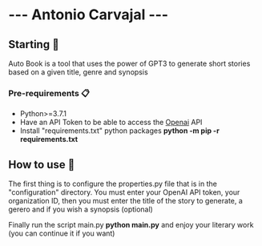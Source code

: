 # --- Antonio Carvajal ---

## Starting 🚀

Auto Book is a tool that uses the power of GPT3 to generate short stories based on a given title, genre and synopsis

### Pre-requirements 📋
- Python>=3.7.1
- Have an API Token to be able to access the [Openai](https://openai.com/) API
- Install "requirements.txt" python packages **python -m pip -r requirements.txt**
## How to use 📖

The first thing is to configure the properties.py file that is in the "configuration" directory. You must enter your OpenAI API token, your organization ID, then you must enter the title of the story to generate, a gerero and if you wish a synopsis (optional)


Finally run the script main.py **python main.py** and enjoy your literary work (you can continue it if you want)